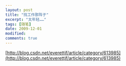 ```yaml
---
layout: post
title: "找工作那阵子"
excerpt: "太年轻……"
tags: [随笔]
date: 2009-12-01
modified: 
comments: true
---
```



[http://blog.csdn.net/everettjf/article/category/613985](http://blog.csdn.net/everettjf/article/category/613985)